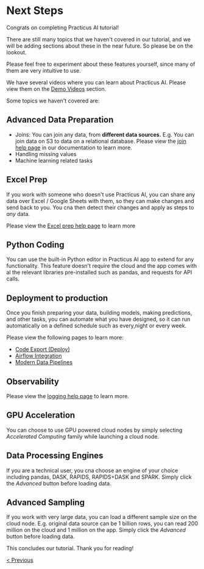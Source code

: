 # Next Steps

Congrats on completing Practicus AI tutorial!

There are still many topics that we haven't covered in our tutorial, and we will be adding sections about these in the near future. So please be on the lookout.

Please feel free to experiment about these features yourself, since many of them are very intuitive to use.

We have several videos where you can learn about Practicus AI. Please view them on the [Demo Videos](https://practicus.ai/demo/) section.

Some topics we haven't covered are:

## Advanced Data Preparation

- Joins: You can join any data, from **different data sources.** E.g. You can join data on S3 to data on a relational database. Please view the [join help page](../join.md) in our documentation to learn more. 
- Handling missing values
- Machine learning related tasks

## Excel Prep

If you work with someone who doesn't use Practicus AI, you can share any data over Excel / Google Sheets with them, so they can make changes and send back to you. You cna then detect their changes and apply as steps to _any_ data.

Please view the [Excel prep help page](../excel-prep.md) to learn more

## Python Coding

You can use the built-in Python editor in Practicus AI app to extend for any functionality. This feature doesn't require the cloud and the app comes with al the relevant libraries pre-installed such as pandas, and requests for API calls.

## Deployment to production

Once you finish preparing your data, building models, making predictions, and other tasks, you can automate what you have designed, so it can run automatically on a defined schedule such as every,night or every week.

Please view the following pages to learn more:

- [Code Export (Deploy)](../code-export.md)
- [Airflow Integration](../airflow.md)
- [Modern Data Pipelines](../modern-data-pipelines.md)

## Observability

Please view the [logging help page](../logging.md) to learn more.

## GPU Acceleration

You can choose to use GPU powered cloud nodes by simply selecting _Accelerated Computing_ family while launching a cloud node. 


## Data Processing Engines

If you are a technical user, you cna choose an engine of your choice including pandas, DASK, RAPIDS, RAPIDS+DASK and SPARK. Simply click the _Advanced_ button before loading data. 

## Advanced Sampling

If you work with very large data, you can load a different sample size on the cloud node. E.g. original data source can be 1 billion rows, you can read 200 million on the cloud and 1 million on the app. Simply click the _Advanced_ button before loading data.      

This concludes our tutorial. Thank you for reading!

[< Previous](sql.md)